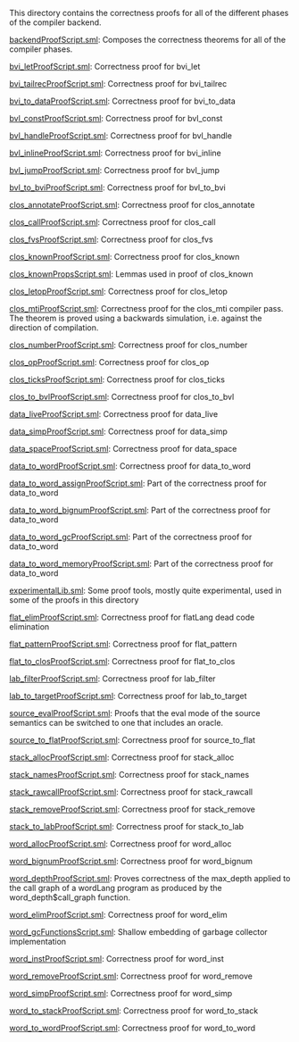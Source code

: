 This directory contains the correctness proofs for all of the
different phases of the compiler backend.

[backendProofScript.sml](backendProofScript.sml):
Composes the correctness theorems for all of the compiler phases.

[bvi_letProofScript.sml](bvi_letProofScript.sml):
Correctness proof for bvi_let

[bvi_tailrecProofScript.sml](bvi_tailrecProofScript.sml):
Correctness proof for bvi_tailrec

[bvi_to_dataProofScript.sml](bvi_to_dataProofScript.sml):
Correctness proof for bvi_to_data

[bvl_constProofScript.sml](bvl_constProofScript.sml):
Correctness proof for bvl_const

[bvl_handleProofScript.sml](bvl_handleProofScript.sml):
Correctness proof for bvl_handle

[bvl_inlineProofScript.sml](bvl_inlineProofScript.sml):
Correctness proof for bvi_inline

[bvl_jumpProofScript.sml](bvl_jumpProofScript.sml):
Correctness proof for bvl_jump

[bvl_to_bviProofScript.sml](bvl_to_bviProofScript.sml):
Correctness proof for bvl_to_bvi

[clos_annotateProofScript.sml](clos_annotateProofScript.sml):
Correctness proof for clos_annotate

[clos_callProofScript.sml](clos_callProofScript.sml):
Correctness proof for clos_call

[clos_fvsProofScript.sml](clos_fvsProofScript.sml):
Correctness proof for clos_fvs

[clos_knownProofScript.sml](clos_knownProofScript.sml):
Correctness proof for clos_known

[clos_knownPropsScript.sml](clos_knownPropsScript.sml):
Lemmas used in proof of clos_known

[clos_letopProofScript.sml](clos_letopProofScript.sml):
Correctness proof for clos_letop

[clos_mtiProofScript.sml](clos_mtiProofScript.sml):
Correctness proof for the clos_mti compiler pass. The theorem is
proved using a backwards simulation, i.e. against the direction of
compilation.

[clos_numberProofScript.sml](clos_numberProofScript.sml):
Correctness proof for clos_number

[clos_opProofScript.sml](clos_opProofScript.sml):
Correctness proof for clos_op

[clos_ticksProofScript.sml](clos_ticksProofScript.sml):
Correctness proof for clos_ticks

[clos_to_bvlProofScript.sml](clos_to_bvlProofScript.sml):
Correctness proof for clos_to_bvl

[data_liveProofScript.sml](data_liveProofScript.sml):
Correctness proof for data_live

[data_simpProofScript.sml](data_simpProofScript.sml):
Correctness proof for data_simp

[data_spaceProofScript.sml](data_spaceProofScript.sml):
Correctness proof for data_space

[data_to_wordProofScript.sml](data_to_wordProofScript.sml):
Correctness proof for data_to_word

[data_to_word_assignProofScript.sml](data_to_word_assignProofScript.sml):
Part of the correctness proof for data_to_word

[data_to_word_bignumProofScript.sml](data_to_word_bignumProofScript.sml):
Part of the correctness proof for data_to_word

[data_to_word_gcProofScript.sml](data_to_word_gcProofScript.sml):
Part of the correctness proof for data_to_word

[data_to_word_memoryProofScript.sml](data_to_word_memoryProofScript.sml):
Part of the correctness proof for data_to_word

[experimentalLib.sml](experimentalLib.sml):
Some proof tools, mostly quite experimental, used in some of
the proofs in this directory

[flat_elimProofScript.sml](flat_elimProofScript.sml):
Correctness proof for flatLang dead code elimination

[flat_patternProofScript.sml](flat_patternProofScript.sml):
Correctness proof for flat_pattern

[flat_to_closProofScript.sml](flat_to_closProofScript.sml):
Correctness proof for flat_to_clos

[lab_filterProofScript.sml](lab_filterProofScript.sml):
Correctness proof for lab_filter

[lab_to_targetProofScript.sml](lab_to_targetProofScript.sml):
Correctness proof for lab_to_target

[source_evalProofScript.sml](source_evalProofScript.sml):
Proofs that the eval mode of the source semantics can
be switched to one that includes an oracle.

[source_to_flatProofScript.sml](source_to_flatProofScript.sml):
Correctness proof for source_to_flat

[stack_allocProofScript.sml](stack_allocProofScript.sml):
Correctness proof for stack_alloc

[stack_namesProofScript.sml](stack_namesProofScript.sml):
Correctness proof for stack_names

[stack_rawcallProofScript.sml](stack_rawcallProofScript.sml):
Correctness proof for stack_rawcall

[stack_removeProofScript.sml](stack_removeProofScript.sml):
Correctness proof for stack_remove

[stack_to_labProofScript.sml](stack_to_labProofScript.sml):
Correctness proof for stack_to_lab

[word_allocProofScript.sml](word_allocProofScript.sml):
Correctness proof for word_alloc

[word_bignumProofScript.sml](word_bignumProofScript.sml):
Correctness proof for word_bignum

[word_depthProofScript.sml](word_depthProofScript.sml):
Proves correctness of the max_depth applied to the call graph of a
wordLang program as produced by the word_depth$call_graph function.

[word_elimProofScript.sml](word_elimProofScript.sml):
Correctness proof for word_elim

[word_gcFunctionsScript.sml](word_gcFunctionsScript.sml):
Shallow embedding of garbage collector implementation

[word_instProofScript.sml](word_instProofScript.sml):
Correctness proof for word_inst

[word_removeProofScript.sml](word_removeProofScript.sml):
Correctness proof for word_remove

[word_simpProofScript.sml](word_simpProofScript.sml):
Correctness proof for word_simp

[word_to_stackProofScript.sml](word_to_stackProofScript.sml):
Correctness proof for word_to_stack

[word_to_wordProofScript.sml](word_to_wordProofScript.sml):
Correctness proof for word_to_word
